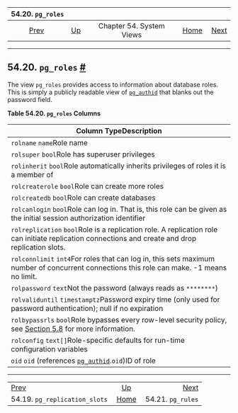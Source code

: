 <!--?xml version="1.0" encoding="UTF-8" standalone="no"?-->

|                           54.20. `pg_roles`                           |                                             |                          |                                                       |                                               |
| :-------------------------------------------------------------------: | :------------------------------------------ | :----------------------: | ----------------------------------------------------: | --------------------------------------------: |
| [Prev](view-pg-replication-slots.html "54.19. pg_replication_slots")  | [Up](views.html "Chapter 54. System Views") | Chapter 54. System Views | [Home](index.html "PostgreSQL 17devel Documentation") |  [Next](view-pg-rules.html "54.21. pg_rules") |

***

## 54.20. `pg_roles` [#](#VIEW-PG-ROLES)

[]()

The view `pg_roles` provides access to information about database roles. This is simply a publicly readable view of [`pg_authid`](catalog-pg-authid.html "53.8. pg_authid") that blanks out the password field.

**Table 54.20. `pg_roles` Columns**

| Column TypeDescription                                                                                                                                         |
| -------------------------------------------------------------------------------------------------------------------------------------------------------------- |
| `rolname` `name`Role name                                                                                                                                      |
| `rolsuper` `bool`Role has superuser privileges                                                                                                                 |
| `rolinherit` `bool`Role automatically inherits privileges of roles it is a member of                                                                           |
| `rolcreaterole` `bool`Role can create more roles                                                                                                               |
| `rolcreatedb` `bool`Role can create databases                                                                                                                  |
| `rolcanlogin` `bool`Role can log in. That is, this role can be given as the initial session authorization identifier                                           |
| `rolreplication` `bool`Role is a replication role. A replication role can initiate replication connections and create and drop replication slots.              |
| `rolconnlimit` `int4`For roles that can log in, this sets maximum number of concurrent connections this role can make. -1 means no limit.                      |
| `rolpassword` `text`Not the password (always reads as `********`)                                                                                              |
| `rolvaliduntil` `timestamptz`Password expiry time (only used for password authentication); null if no expiration                                               |
| `rolbypassrls` `bool`Role bypasses every row-level security policy, see [Section 5.8](ddl-rowsecurity.html "5.8. Row Security Policies") for more information. |
| `rolconfig` `text[]`Role-specific defaults for run-time configuration variables                                                                                |
| `oid` `oid` (references [`pg_authid`](catalog-pg-authid.html "53.8. pg_authid").`oid`)ID of role                                                               |

***

|                                                                       |                                                       |                                               |
| :-------------------------------------------------------------------- | :---------------------------------------------------: | --------------------------------------------: |
| [Prev](view-pg-replication-slots.html "54.19. pg_replication_slots")  |      [Up](views.html "Chapter 54. System Views")      |  [Next](view-pg-rules.html "54.21. pg_rules") |
| 54.19. `pg_replication_slots`                                         | [Home](index.html "PostgreSQL 17devel Documentation") |                             54.21. `pg_rules` |

